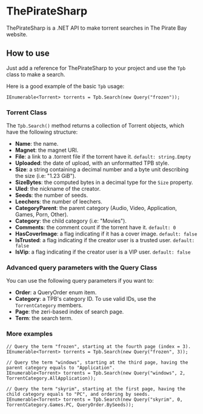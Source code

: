ThePirateSharp
==============

ThePirateSharp is a .NET API to make torrent searches in The Pirate Bay website.

## How to use

Just add a reference for ThePirateSharp to your project and use the `Tpb` class to make a search.

Here is a good example of the basic `Tpb` usage:

```
IEnumerable<Torrent> torrents = Tpb.Search(new Query("frozen"));
```

### Torrent Class

The `Tpb.Search()` method returns a collection of Torrent objects, which have the following structure:

* **Name**: the name.
* **Magnet**: the magnet URI.
* **File**: a link to a .torrent file if the torrent have it. `default: string.Empty` 
* **Uploaded**: the date of upload, with an unformatted TPB style.
* **Size**: a string containing a decimal number and a byte unit describing the size (i.e: "1.23 GiB").
* **SizeBytes**: the computed bytes in a decimal type for the `Size` property.
* **Uled**: the nickname of the creator.
* **Seeds**: the number of seeds.
* **Leechers**: the number of leechers.
* **CategoryParent**: the parent category (Audio, Video, Application, Games, Porn, Other).
* **Category**: the child category (i.e: "Movies").
* **Comments**: the comment count if the torrent have it. `default: 0`
* **HasCoverImage**: a flag indicating if it has a cover image. `default: false`
* **IsTrusted**: a flag indicating if the creator user is a trusted user. `default: false`
* **IsVip**: a flag indicating if the creator user is a VIP user. `default: false`

### Advanced query parameters with the Query Class

You can use the following query parameters if you want to:

* **Order**: a QueryOrder enum item.
* **Category**: a TPB's category ID. To use valid IDs, use the `TorrentCategory` members.
* **Page**: the zeri-based index of search page.
* **Term**: the search term.

### More examples

```
// Query the term "frozen", starting at the fourth page (index = 3).
IEnumerable<Torrent> torrents = Tpb.Search(new Query("frozen", 3));

// Query the term "windows", starting at the third page, having the parent category equals to "Application".
IEnumerable<Torrent> torrents = Tpb.Search(new Query("windows", 2, TorrentCategory.AllApplication));

// Query the term "skyrim", starting at the first page, having the child category equals to "PC", and ordering by seeds.
IEnumerable<Torrent> torrents = Tpb.Search(new Query("skyrim", 0, TorrentCategory.Games.PC, QueryOrder.BySeeds));
```
